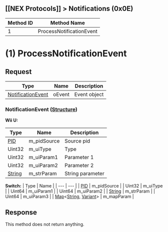 ## [[NEX Protocols]] > Notifications (0x0E)

| Method ID | Method Name |
| --- | --- |
| 1 | ProcessNotificationEvent |

# (1) ProcessNotificationEvent
## Request
| Type | Name | Description |
| --- | --- | --- |
| [NotificationEvent](#notificationevent-structure) | oEvent | Event object |

### NotificationEvent ([Structure])
**Wii U:**

| Type | Name | Description 
| --- | --- | --- |
| [PID] | m_pidSource | Source pid |
| Uint32 | m_uiType | Type |
| Uint32 | m_uiParam1 | Parameter 1 |
| Uint32 | m_uiParam2 | Parameter 2 |
| [String] | m_strParam | String parameter |

**Switch:**
| Type | Name |
| --- | --- |
| [PID] | m_pidSource |
| Uint32 | m_uiType |
| Uint64 | m_uiParam1 |
| Uint64 | m_uiParam2 |
| [String] | m_strParam |
| Uint64 | m_uiParam3 |
| [Map]&lt;[String], [Variant]&gt; | m_mapParam |

## Response
This method does not return anything.

[PID]: NEX-Common-Types#pid
[String]: NEX-Common-Types#string
[Structure]: NEX-Common-Types#structure
[Map]: NEX-Common-Types#map
[Variant]: NEX-Common-Types#variant
